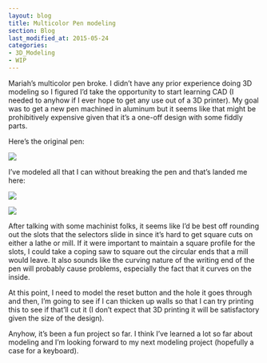 ```yaml
---
layout: blog
title: Multicolor Pen modeling
section: Blog
last_modified_at: 2015-05-24
categories:
- 3D_Modeling
- WIP
---
```


Mariah’s multicolor pen broke.  I didn’t have any prior experience doing 3D modeling so I figured I’d take the opportunity to start learning CAD (I needed to anyhow if I ever hope to get any use out of a 3D printer).  My goal was to get a new pen machined in aluminum but it seems like that might be prohibitively expensive given that it’s a one-off design with some fiddly parts.

Here’s the original pen:

<a href="http://i.imgur.com/YRWJ0mx.jpg"><img class="half" src="http://i.imgur.com/YRWJ0mx.jpg" /></a> 

I’ve modeled all that I can without breaking the pen and that’s landed me here:

<a href="http://i.imgur.com/lZz6KFG.png"><img class="full" src="http://i.imgur.com/lZz6KFG.png" /></a>

<a href="http://i.imgur.com/tEv1Pc0.png"><img class="full" src="http://i.imgur.com/tEv1Pc0.png" /></a>

After talking with some machinist folks, it seems like I’d be best off rounding out the slots that the selectors slide in since it’s hard to get square cuts on either a lathe or mill.  If it were important to maintain a square profile for the slots, I could take a coping saw to square out the circular ends that a mill would leave.  It also sounds like the curving nature of the writing end of the pen will probably cause problems, especially the fact that it curves on the inside.

 

At this point, I need to model the reset button and the hole it goes through and then, I’m going to see if I can thicken up walls so that I can try printing this to see if that’ll cut it (I don’t expect that 3D printing it will be satisfactory given the size of the design).

 

Anyhow, it’s been a fun project so far.  I think I’ve learned a lot so far about modeling and I’m looking forward to my next modeling project (hopefully a case for a keyboard).